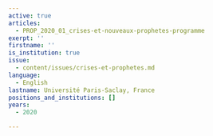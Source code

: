 ```yaml
---
active: true
articles:
  - PROP_2020_01_crises-et-nouveaux-prophetes-programme
exerpt: ''
firstname: ''
is_institution: true
issue:
  - content/issues/crises-et-prophetes.md
language:
  - English
lastname: Université Paris-Saclay, France
positions_and_institutions: []
years:
  - 2020

---
```

